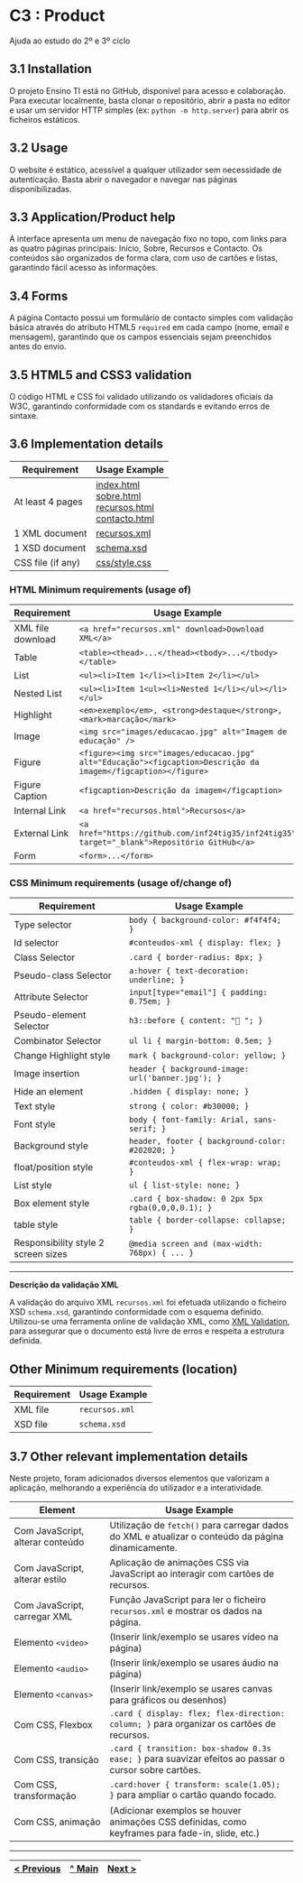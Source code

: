 # C3 : Product

Ajuda ao estudo do 2º e 3º ciclo

## 3.1 Installation


O projeto Ensino TI está no GitHub, disponível para acesso e colaboração. Para executar localmente, basta clonar o repositório, abrir a pasta no editor e usar um servidor HTTP simples (ex: `python -m http.server`) para abrir os ficheiros estáticos.

## 3.2 Usage

O website é estático, acessível a qualquer utilizador sem necessidade de autenticação. Basta abrir o navegador e navegar nas páginas disponibilizadas.

## 3.3 Application/Product help

A interface apresenta um menu de navegação fixo no topo, com links para as quatro páginas principais: Início, Sobre, Recursos e Contacto. Os conteúdos são organizados de forma clara, com uso de cartões e listas, garantindo fácil acesso às informações.

## 3.4 Forms

A página Contacto possui um formulário de contacto simples com validação básica através do atributo HTML5 `required` em cada campo (nome, email e mensagem), garantindo que os campos essenciais sejam preenchidos antes do envio.

## 3.5 HTML5 and CSS3 validation

O código HTML e CSS foi validado utilizando os validadores oficiais da W3C, garantindo conformidade com os standards e evitando erros de sintaxe.

## 3.6 Implementation details

| Requirement          | Usage Example                                                                                                             |
|----------------------|---------------------------------------------------------------------------------------------------------------------------|
| At least 4 pages     | [index.html](https://github.com/inf24tig35/inf24tig35/blob/main/index.html) <br> [sobre.html](https://github.com/inf24tig35/inf24tig35/blob/main/sobre.html) <br> [recursos.html](https://github.com/inf24tig35/inf24tig35/blob/main/recursos.html) <br> [contacto.html](https://github.com/inf24tig35/inf24tig35/blob/main/contacto.html) |
| 1 XML document        | [recursos.xml](https://github.com/inf24tig35/inf24tig35/blob/main/recursos.xml)                                            |
| 1 XSD document        | [schema.xsd](https://github.com/inf24tig35/inf24tig35/blob/main/schema.xsd)                                                |
| CSS file (if any)     | [css/style.css](https://github.com/inf24tig35/inf24tig35/blob/main/css/style.css)                                          |

### HTML Minimum requirements (usage of)

| Requirement     | Usage Example                                                                                           |
|-----------------|-------------------------------------------------------------------------------------------------------|
| XML file download | `<a href="recursos.xml" download>Download XML</a>`                                                    |
| Table           | `<table><thead>...</thead><tbody>...</tbody></table>`                                                 |
| List            | `<ul><li>Item 1</li><li>Item 2</li></ul>`                                                             |
| Nested List     | `<ul><li>Item 1<ul><li>Nested 1</li></ul></li></ul>`                                                  |
| Highlight       | `<em>exemplo</em>, <strong>destaque</strong>, <mark>marcação</mark>`                                  |
| Image           | `<img src="images/educacao.jpg" alt="Imagem de educação" />`                                          |
| Figure          | `<figure><img src="images/educacao.jpg" alt="Educação"><figcaption>Descrição da imagem</figcaption></figure>` |
| Figure Caption  | `<figcaption>Descrição da imagem</figcaption>`                                                       |
| Internal Link   | `<a href="recursos.html">Recursos</a>`                                                                |
| External Link   | `<a href="https://github.com/inf24tig35/inf24tig35" target="_blank">Repositório GitHub</a>`            |
| Form            | `<form>...</form>`                                                                                    |

### CSS Minimum requirements (usage of/change of)

| Requirement             | Usage Example                                    |
|-------------------------|------------------------------------------------|
| Type selector           | `body { background-color: #f4f4f4; }`           |
| Id selector             | `#conteudos-xml { display: flex; }`             |
| Class Selector          | `.card { border-radius: 8px; }`                  |
| Pseudo-class Selector   | `a:hover { text-decoration: underline; }`        |
| Attribute Selector      | `input[type="email"] { padding: 0.75em; }`       |
| Pseudo-element Selector | `h3::before { content: "📄 "; }`                  |
| Combinator Selector     | `ul li { margin-bottom: 0.5em; }`                 |
| Change Highlight style  | `mark { background-color: yellow; }`              |
| Image insertion         | `header { background-image: url('banner.jpg'); }` |
| Hide an element         | `.hidden { display: none; }`                       |
| Text style              | `strong { color: #b30000; }`                       |
| Font style              | `body { font-family: Arial, sans-serif; }`        |
| Background style        | `header, footer { background-color: #202020; }`   |
| float/position style    | `#conteudos-xml { flex-wrap: wrap; }`             |
| List style              | `ul { list-style: none; }`                         |
| Box element style       | `.card { box-shadow: 0 2px 5px rgba(0,0,0,0.1); }`|
| table style             | `table { border-collapse: collapse; }`            |
| Responsibility style 2 screen sizes | `@media screen and (max-width: 768px) { ... }` |

---

**Descrição da validação XML**

A validação do arquivo XML `recursos.xml` foi efetuada utilizando o ficheiro XSD `schema.xsd`, garantindo conformidade com o esquema definido. Utilizou-se uma ferramenta online de validação XML, como [XML Validation](https://www.xmlvalidation.com/), para assegurar que o documento está livre de erros e respeita a estrutura definida.
## Other Minimum requirements (location)

| Requirement                | Usage Example                                       |
|----------------------------|---------------------------------------------------|
| XML file                   | `recursos.xml`                                     |
| XSD file                   | `schema.xsd`                                      |

## 3.7 Other relevant implementation details

Neste projeto, foram adicionados diversos elementos que valorizam a aplicação, melhorando a experiência do utilizador e a interatividade.

| Element                            | Usage Example                                                                                           |
|----------------------------------|-------------------------------------------------------------------------------------------------------|
| Com JavaScript, alterar conteúdo | Utilização de `fetch()` para carregar dados do XML e atualizar o conteúdo da página dinamicamente.    |
| Com JavaScript, alterar estilo   | Aplicação de animações CSS via JavaScript ao interagir com cartões de recursos.                        |
| Com JavaScript, carregar XML     | Função JavaScript para ler o ficheiro `recursos.xml` e mostrar os dados na página.                     |
| Elemento `<video>`                | (Inserir link/exemplo se usares vídeo na página)                                                      |
| Elemento `<audio>`                | (Inserir link/exemplo se usares áudio na página)                                                      |
| Elemento `<canvas>`               | (Inserir link/exemplo se usares canvas para gráficos ou desenhos)                                     |
| Com CSS, Flexbox                 | `.card { display: flex; flex-direction: column; }` para organizar os cartões de recursos.             |
| Com CSS, transição               | `.card { transition: box-shadow 0.3s ease; }` para suavizar efeitos ao passar o cursor sobre cartões. |
| Com CSS, transformação           | `.card:hover { transform: scale(1.05); }` para ampliar o cartão quando focado.                        |
| Com CSS, animação                | (Adicionar exemplos se houver animações CSS definidas, como keyframes para fade-in, slide, etc.)      |

---
[< Previous](c2.md) | [^ Main](../../../) | [Next >](c4.md)
:--- | :---: | ---: 
